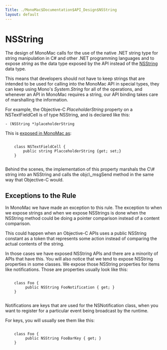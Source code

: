 ```yaml
---
Title: ./MonoMac$Documentation$API_Design$NSString
layout: default
---
```


NSString
========

The design of MonoMac calls for the use of the native .NET string type
for string manipulation in C\# and other .NET programming languages and
to expose *string* as the data type exposed by the API instead of the
[NSString](http://docs.go-mono.com/MonoMac.Foundation.NSString) data
type.

This means that developers should not have to keep strings that are
intended to be used for calling into the MonoMac API in special types,
they can keep using Mono's *System.String* for all of the operations,
and whenever an API in MonoMac requires a string, our API binding takes
care of marshalling the information.

For example, the Objective-C *PlaceholderString* property on a
NSTextFieldCell is of type NSString, and is declared like this:

    - (NSString *)placeholderString

This is [exposed in MonoMac
as](http://docs.go-mono.com/MonoMac.AppKit.NSTextFieldCell.PlaceholderString):

<div class="csharp">
    <pre><code>
    class NSTextFieldCell {
        public string PlacceholderString {get; set;}
    }
    </code></pre>

</div>
Behind the scenes, the implementation of this property marshals the C\#
string into an NSString and calls the objc\_msgSend method in the same
way that Objective-C would.

Exceptions to the Rule
----------------------

In MonoMac we have made an exception to this rule. The exception to when
we expose strings and when we expose NSStrings is done when the NSString
method could be doing a pointer comparison instead of a content
comparison.

This could happen when an Objective-C APIs uses a public NSString
constant as a token that represents some action instead of comparing the
actual contents of the string.

In those cases we have exposed NSString APIs and there are a minority of
APIs that have this. You will also notice that we tend to expose
NSString properties in some classes. We expose those NSString properties
for items like notifications. Those are properties usually look like
this:

<div class="csharp">
    <pre><code>
    class Foo {
         public NSString FooNotification { get; }
    }
    </code></pre>

</div>
Notifications are keys that are used for the NSNotification class, when
you want to register for a particular event being broadcast by the
runtime.

For keys, you will usually see them like this:

<div class="csharp">
    <pre><code>
    class Foo {
         public NSString FooBarKey { get; }
    }
    </code></pre>

</div>
